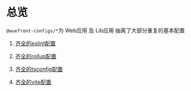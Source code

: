 # 总览

`@wuefront-configs/*`为 Web应用 及 Lib应用 抽离了大部分重复的基本配置


1. [齐全的eslint配置](/configs/eslint/)

2. [齐全的rollup配置](/configs/rollup/)

3. [齐全的tsconfig配置](/configs/tsconfig/)

4. [齐全的vite配置](/configs/vite/)


